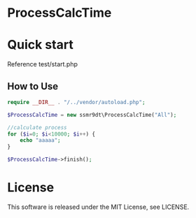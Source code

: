 # ProcessCalcTime

# Quick start

Reference test/start.php

## How to Use

```php
require __DIR__ . "/../vendor/autoload.php";

$ProcessCalcTime = new ssmr9dt\ProcessCalcTime("All");

//calculate process
for ($i=0; $i<10000; $i++) {
    echo "aaaaa";
}

$ProcessCalcTime->finish();
```

# License
This software is released under the MIT License, see LICENSE.